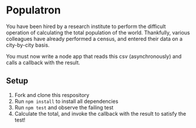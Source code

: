 # Populatron

You have been hired by a research institute to perform the difficult operation of calculating the total population of the world.
Thankfully, various colleagues have already performed a census, and entered their data on a city-by-city basis.

You must now write a node app that reads this csv (asynchronously) and calls a callback with the result.

## Setup

1.  Fork and clone this respository
1.  Run `npm install` to install all dependencies
1.  Run `npm test` and observe the failing test
1.  Calculate the total, and invoke the callback with the result to satisfy the test!
